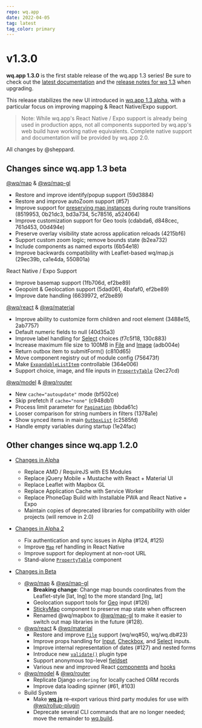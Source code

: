 ```yaml
---
repo: wq.app
date: 2022-04-05
tag: latest
tag_color: primary
---
```


# v1.3.0

**wq.app 1.3.0** is the first stable release of the wq.app 1.3 series!  Be sure to check out the [latest documentation](../index.md) and the [release notes for wq 1.3](./wq-1.3.0.md) when upgrading.

This release stabilizes the new UI introduced in [wq.app 1.3 alpha](./wq.app-1.3.0a1.md), with a particular focus on improving mapping & React Native/Expo support.

> Note: While wq.app's React Native / Expo support is already being used in production apps, not all components supported by wq.app's web build have working native equivalents.  Complete native support and documentation will be provided by wq.app 2.0.

All changes by @sheppard.

## Changes since wq.app 1.3 beta

[@wq/map](../@wq/map.md) & [@wq/map-gl](../@wq/map-gl.md)
  * Restore and improve identify/popup support (59d3884)
  * Restore and improve autoZoom support (#57)
  * Improve support for [preserving map instances](../components/StickyMap.md) during route transitions (8519953, 0b21dc3, bd3a734, 5c78516, a524064)
  * Improve customization support for Geo tools (cdabda6, d848cec, 761d453, 00d494e)
  * Preserve overlay visibility state across application reloads (4215bf6)
  * Support custom zoom logic; remove bounds state (b2ea732)
  * Include components as named exports (6b54e18)
  * Improve backwards compatibility with Leaflet-based wq/map.js (29ec39b, ca1e4da, 550801a)

React Native / Expo Support
   * Improve basemap support (1fb706d, ef2be89)
   * Geopoint & Geolocation support (5dad061, 4bafaf0, ef2be89)
   * Improve date handling (6639972, ef2be89)

[@wq/react](../@wq/react.md) & [@wq/material](../@wq/material.md)
  * Improve ability to customize form children and root element (3488e15, 2ab7757)
  * Default numeric fields to null (40d35a3)
  * Improve label handling for [Select](../inputs/Select.md) choices (f7c5f18, 130c883)
  * Increase maximum file size to 100MB in [File](../inputs/File.md) and [Image](../inputs/Image.md) (adb004e)
  * Return outbox item to submitForm() (c810d65)
 * Move component registry out of module config (756473f)
 * Make [`ExpandableListItem`](../components/ExpandableListItem.md) controllable (364e006)
 * Support choice, image, and file inputs in [`PropertyTable`](../components/PropertyTable.md) (2ec27cd)

[@wq/model](../@wq/model.md) & [@wq/router](../@wq/router.md)
 - New `cache="autoupdate"` mode (bf502ce)
 - Skip prefetch if `cache="none"` (c948db1)
 - Process limit parameter for [`Pagination`](../components/Pagination.md) (bbda61c)
 - Looser comparison for string numbers in filters (1378a1e)
 - Show synced items in main [`OutboxList`](../views/OutboxList.md) (c2585fd)
 - Handle empty variables during startup (1e24fac)

##  Other changes since wq.app 1.2.0

* [Changes in Alpha](./wq.app-1.3.0a1.md)
  * Replace AMD / RequireJS with ES Modules
  * Replace jQuery Mobile + Mustache with React + Material UI
  * Replace Leaflet with Mapbox GL
  * Replace Application Cache with Service Worker
  * Replace PhoneGap Build with Installable PWA and React Native + Expo
  * Maintain copies of deprecated libraries for compatibility with older projects (will remove in 2.0)
 
* [Changes in Alpha 2](./wq.app-1.3.0a2.md)
  - Fix authentication and sync issues in Alpha (#124, #125)
  - Improve [`Map`](../components/Map.md) ref handling in React Native
  - Improve support for deployment at non-root URL
  - Stand-alone [`PropertyTable`](../components/PropertyTable.md) component
 
* [Changes in Beta](./wq.app-1.3.0b1.md)
  * [@wq/map](../@wq/map.md) & [@wq/map-gl](../@wq/map-gl.md)
       - **Breaking change**: Change map bounds coordinates from the Leaflet-style [lat, lng] to the more standard [lng, lat]
       - Geolocation support tools for [Geo](../inputs/Geo.md) input (#126)
       - [StickyMap](../components/StickyMap.md) component to preserve map state when offscreen
       - Renamed @wq/mapbox to [@wq/map-gl](../@wq/map-gl.md) to make it easier to switch out map libraries in the future (#128).
  * [@wq/react](../@wq/react.md) & [@wq/material](../@wq/material.md)
      - Restore and improve [`File`](../inputs/File.md) support (wq/wq#50, wq/wq.db#23)
      - Improve props handling for [Input](../inputs/Input.md), [Checkbox](../inputs/Checkbox.md), and [Select](../inputs/Select.md) inputs.
      - Improve internal representation of dates (#127) and nested forms
      - Introduce new [`validate()`](../plugins/validate.md) plugin type
      - Support anonymous top-level [fieldset](../guides/organize-inputs-into-fieldsets.md)
      - Various new and improved React [components](../components/index.md) and [hooks](../hooks/index.md)
  * [@wq/model](../@wq/model.md) & [@wq/router](../@wq/router.md)
      - Replicate Django `ordering` for locally cached ORM records
      - Improve data loading spinner (#61, #103)
  * Build System
      - Make [**wq.js**](../wq.md) re-export various third party modules for use with [@wq/rollup-plugin](../@wq/rollup-plugin.md)
      - Deprecate several CLI commands that are no longer needed; move the remainder to [wq.build](../wq.build/index.md).
